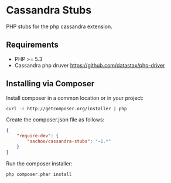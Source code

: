 # Cassandra Stubs

PHP stubs for the php cassandra extension.

## Requirements

* PHP >= 5.3
* Cassandra php druver https://github.com/datastax/php-driver


## Installing via Composer

Install composer in a common location or in your project:

```bash
curl -s http://getcomposer.org/installer | php
```

Create the composer.json file as follows:

```json
{
    "require-dev": {
        "sachoo/cassandra-stubs": "~1.*"
    }
}
```

Run the composer installer:

```bash
php composer.phar install
```